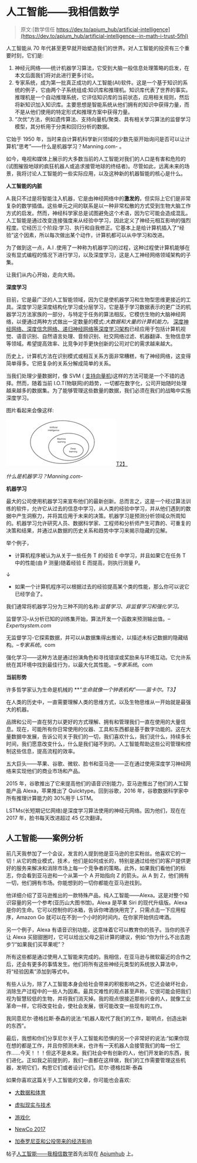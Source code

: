 # 人工智能——我相信数学

> 原文:[数学信任 https://dev.to/apium_hub/artificial-intelligence](https://dev.to/apium_hub/artificial-intelligence--in-math-i-trust-5fhl)

人工智能从 70 年代甚至更早就开始塑造我们的世界。对人工智能的投资有三个重要时刻，它们是:

1.  神经元网络——统计机器学习算法，它受到大脑一般信息处理策略的启发，在本文后面我们将对此进行更多讨论。
2.  专家系统，成为第一批真正成功的人工智能(AI)软件。这是一个基于知识的系统的例子，它由两个子系统组成:知识库和推理机。知识库代表了世界的事实。推理机是一个自动推理系统，它评估知识库的当前状态，应用相关规则，然后将新知识加入知识库。主要思想是智能系统从他们拥有的知识中获得力量，而不是从他们使用的特定形式和推理方案中获得力量。
3.  “次优”方法，例如遗传算法、支持向量机/聚类、具有相关学习算法的监督学习模型，其分析用于分类和回归分析的数据。

它始于 1950 年，当时来自计算机科学新兴领域的少数先驱开始询问是否可以让计算机“思考”——什么是机器学习？Manning.com- 。

如今，电视和媒体上展示的大多数当前的人工智能对我们的人口是有害和危险的(试图摧毁地球的疯狂机器人或追求接管地球的终结者)。尽管如此，远离未来的场景，我将讨论人工智能的一些实际应用，以及这种新的机器智能的核心是什么。

**人工智能的内脏**

A.我只不过是将智能注入机器，它是由神经网络中的**激发的**，但实际上它们是非常复杂的数学插值。这些单元之间的联系是以一种非常松散的方式受到生物大脑工作方式的启发。然而，神经科学家总是试图避免这个术语，因为它可能会造成混乱。人工智能是通过改变连接强度来从经验中学习，因此定义了神经元相互影响的强烈程度。它经历三个阶段:学习、执行和自我修正。它基本上是给计算机插入了“经验”这个因素，所以每次做出某个动作，计算机都可以从中学习和改进。

为了做到这一点，A.I .使用了一种称为机器学习的过程，这种过程使计算机能够在没有显式编程的情况下进行学习，以及深度学习，这是人工神经网络领域架构的子集。

让我们从内心开始，走向大局。

**深度学习**

目前，它是最广泛的人工智能领域，因为它是使机器学习和生物型思维更接近的工具。深度学习是深度结构化学习或分层学习，它是基于学习数据表示的更广泛的机器学习方法家族的一部分，与特定于任务的算法相反。它模仿生物的大脑神经网络，以便通过两种方式做出一定数量的模式:*大数据和大量的计算机能力。* [深度神经网络、深度信念网络、递归神经网络等深度学习架构](https://en.wikipedia.org/wiki/Deep_learning)已经应用于包括计算机视觉、语音识别、自然语言处理、音频识别、社交网络过滤、机器翻译、生物信息学等领域。希望提高效率、比竞争对手更快创新的公司对它的需求越来越大。

历史上，计算机方法在识别模式或相互关系方面非常糟糕，有了神经网络，这变得简单得多。它把复杂的关系分解成简单的关系。

当我们处理少量数据时，像 SVM ( [支持向量机](https://en.wikipedia.org/wiki/Support_vector_machine))这样的方法可能是一个不错的选择。然而，随着当前 I.O.T(物联网)的趋势，一切都在数字化，公司开始随时处理越来越多的数据集。为了能够管理这些数量的数据，我们必须在我们的战略中实施深度学习。

图片看起来会像这样:

[![](img/9dc9abd5bf24be499b34cdec5921d2c1.png)T2】](https://apiumhub.com/wp-content/uploads/2018/01/ai.png)

*什么是机器学习？Manning.com-*

**机器学习**

最大的公司使用机器学习来宣布他们的最新创新。总而言之，这是一个经过算法训练的软件，允许它从过去的信息中学习，从人类的经验中学习，并从他们遇到的数据中产生洞察力，并将其应用于未来的决策。机器学习是预测分析领域众所周知的。机器学习允许研究人员、数据科学家、工程师和分析师产生可靠的、可重复的决策和结果，并通过从数据的历史关系和趋势中学习来揭示隐藏的见解。

举个例子，

*   计算机程序被认为从关于一些任务 T 的经验 E 中学习，并且如果它在任务 T 中的性能(由 P 测量)随着经验 E 而提高，则执行测量 P。

↓

*   如果一个计算机程序可以根据过去的经验提高某个类的性能，那么你可以说它已经学会了。

我们通常将机器学习分为三种不同的名称:*监督学习、非监督学习和强化学习。*

监督学习–从分析已知的训练集开始，算法开发一个函数来预测输出值。–*Expertsystem.com*

无监督学习-它探索数据，并可以从数据集得出推论，以描述未标记数据的隐藏结构。–*专家系统*。com

强化学习——这种方法是通过扮演角色和寻找错误或奖励来与环境互动。它允许系统在其环境中找到最佳行为，以最大化其性能。–*专家系统*。com

**当前形势**

许多哲学家认为生命是机械的 ***“生命就像一个钟表机构”——笛卡尔。*T3】**

在人类的历史中，一直需要理解人类的思维方式，以及生物思维从一开始就是最强大的机器。

品牌和公司一直在努力以更好的方式理解、拥有和管理我们一直在使用的大量信息。现在，可能所有你日常使用的仪器、工具和东西都是基于数字功能的。这在大量数据中发展，告诉公司关于我们的一切，我们喜欢什么，我们说什么，持续多长时间，我们愿意改变什么，什么是我们碰不到的。人工智能帮助这些公司管理和控制这些信息，提高流程的效率。

五大巨头——苹果、谷歌、微软、脸书和亚马逊——正在通过使用深度学习神经网络来实现他们的商业市场和产品。

2015 年，谷歌推出了它来提高他们的语音识别能力，亚马逊推出了他们的人工智能产品 Alexa，苹果推出了 Quicktype。回到谷歌，2016 年，谷歌数据科学家中所有推理计算能力的 30%用于 LSTM。

LSTMs(长短期记忆网络)是深度学习算法使用的神经元网络。因为他们，现在在 2017 年，脸书每天改进超过 45 亿次翻译。

## **人工智能——案例分析**

前几天我参加了一个会议，发言的人提到他是亚马逊的忠实粉丝。他喜欢它的一切！从它的商业模式，技术，他们是如何成长的，特别是通过给他们的客户提供更好的服务来解决和消除市场上每一个竞争者的策略。此外，如果我们看他们的标志，你会看到亚马逊和一个从第一个 A 开始指向 Z 的箭头。从 A 到 Z，他们拥有一切，他们拥有市场。你能想到的一切你都能在亚马逊找到。

他详细介绍了亚马逊推出的一款特殊产品，纯人工智能——Alexa。这是对整个知识容量的另一个参考(亚历山大图书馆)。Alexa 是苹果 Siri 的现代升级版。Alexa 是你的生命。它可以控制你的冰箱，告诉你啤酒快用完了，只需点击一下应用程序，Amazon Go 就可以在不到一个小时的时间内，在你家开始供应啤酒。

另一个例子，Alexa 有语音识别功能，这意味着它可以教育你的孩子。当你的孩子让 Alexa 买甜甜圈时，它可以给出父母之前计算的建议，例如:“你为什么不出去跑步”/“如果我们买苹果呢”？

所有这些都是通过使用人工智能来完成的。我相信，在亚马逊与微软最近的合作之后，还会有更多的事情发生。他们将所有这些神经元类型的系统放入算法中，将“经验因素”添加到等式中。

有些人认为，除了人工智能本身会给社会带来的积极影响之外，它还会破坏社会，消除生产过程中的一些人为因素。最具灾难性的观点甚至声称，它很可能会把我们视为智慧较低的生物，并将我们消灭掉。我的观点很接近那些兴奋的人，就像工业革命一样，它将改变社会，使社会发展，很可能改变一些现有的工作。

我同意尼尔·德格拉斯·泰森的说法:“机器人取代了我们的工作，聪明点，创造出新的东西”。

最后，我想和你们分享尼尔关于人工智能和恐惧的另一个非常好的说法:“如果你现在想的都是工作，并且你预测未来，也许有一天机器人会接管我们的每一份工作……今天！！！但这不是未来。我们社会中有创新的人，他们开发新的东西，我们进化。正如我之前提到的，我们一直都在这样做，我们的工作需要管理这些机器，发明它们，构思它们或者设计它们。尼尔·德格拉斯·泰森

如果你喜欢这篇关于人工智能的文章，你可能也会喜欢:

*   [大数据和体育](https://dev.to/apium_hub/big-data--application-into-sports-industry-aif)

*   [虚拟现实与技术](https://apiumhub.com/tech-blog-barcelona/virtual-reality-technology/)

*   [游戏化](https://dev.to/apium_hub/gamification-apps--embracing-the-power-of-a-play-bep)

*   [NewCo 2017](https://dev.to/apium_hub/newco-some-of-the-leading-startups-in-barcelona-960)

*   [加泰罗尼亚和公投带来的经济影响](https://dev.to/apium_hub/newco-some-of-the-leading-startups-in-barcelona-960)

帖子[人工智能——我相信数学](https://apiumhub.com/tech-blog-barcelona/artificial-intelligence/)首先出现在 [Apiumhub](https://apiumhub.com) 上。